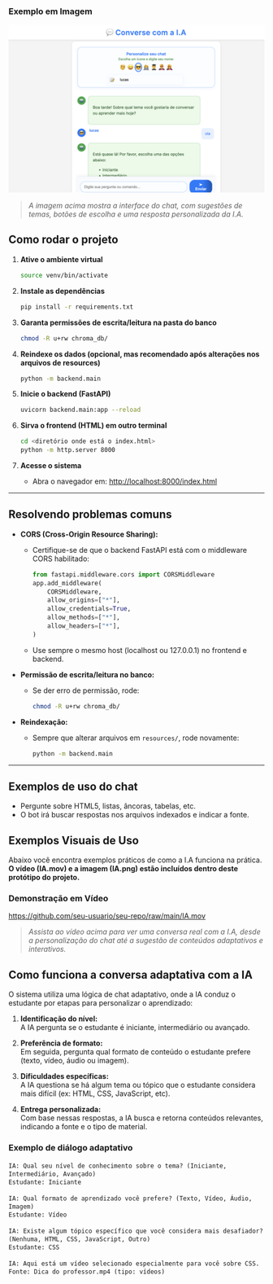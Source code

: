 
### Exemplo em Imagem
![Exemplo de uso do chat adaptativo](prototipo/IA.png)
> *A imagem acima mostra a interface do chat, com sugestões de temas, botões de escolha e uma resposta personalizada da I.A.*


## Como rodar o projeto

1. **Ative o ambiente virtual**
   ```bash
   source venv/bin/activate
   ```

2. **Instale as dependências**
   ```bash
   pip install -r requirements.txt
   ```

3. **Garanta permissões de escrita/leitura na pasta do banco**
   ```bash
   chmod -R u+rw chroma_db/
   ```

4. **Reindexe os dados (opcional, mas recomendado após alterações nos arquivos de resources)**
   ```bash
   python -m backend.main
   ```

5. **Inicie o backend (FastAPI)**
   ```bash
   uvicorn backend.main:app --reload
   ```

6. **Sirva o frontend (HTML) em outro terminal**
   ```bash
   cd <diretório onde está o index.html>
   python -m http.server 8000
   ```

7. **Acesse o sistema**
   - Abra o navegador em: [http://localhost:8000/index.html](http://localhost:8000/index.html)

---


## Resolvendo problemas comuns

- **CORS (Cross-Origin Resource Sharing):**
  - Certifique-se de que o backend FastAPI está com o middleware CORS habilitado:
    ```python
    from fastapi.middleware.cors import CORSMiddleware
    app.add_middleware(
        CORSMiddleware,
        allow_origins=["*"],
        allow_credentials=True,
        allow_methods=["*"],
        allow_headers=["*"],
    )
    ```
  - Use sempre o mesmo host (localhost ou 127.0.0.1) no frontend e backend.

- **Permissão de escrita/leitura no banco:**
  - Se der erro de permissão, rode:
    ```bash
    chmod -R u+rw chroma_db/
    ```

- **Reindexação:**
  - Sempre que alterar arquivos em `resources/`, rode novamente:
    ```bash
    python -m backend.main
    ```

---

## Exemplos de uso do chat

- Pergunte sobre HTML5, listas, âncoras, tabelas, etc.
- O bot irá buscar respostas nos arquivos indexados e indicar a fonte.

## Exemplos Visuais de Uso

Abaixo você encontra exemplos práticos de como a I.A funciona na prática. **O vídeo (IA.mov) e a imagem (IA.png) estão incluídos dentro deste protótipo do projeto.**

### Demonstração em Vídeo

https://github.com/seu-usuario/seu-repo/raw/main/IA.mov

> *Assista ao vídeo acima para ver uma conversa real com a I.A, desde a personalização do chat até a sugestão de conteúdos adaptativos e interativos.*

## Como funciona a conversa adaptativa com a IA

O sistema utiliza uma lógica de chat adaptativo, onde a IA conduz o estudante por etapas para personalizar o aprendizado:

1. **Identificação do nível:**  
   A IA pergunta se o estudante é iniciante, intermediário ou avançado.

2. **Preferência de formato:**  
   Em seguida, pergunta qual formato de conteúdo o estudante prefere (texto, vídeo, áudio ou imagem).

3. **Dificuldades específicas:**  
   A IA questiona se há algum tema ou tópico que o estudante considera mais difícil (ex: HTML, CSS, JavaScript, etc).

4. **Entrega personalizada:**  
   Com base nessas respostas, a IA busca e retorna conteúdos relevantes, indicando a fonte e o tipo de material.

### Exemplo de diálogo adaptativo

```
IA: Qual seu nível de conhecimento sobre o tema? (Iniciante, Intermediário, Avançado)
Estudante: Iniciante

IA: Qual formato de aprendizado você prefere? (Texto, Vídeo, Áudio, Imagem)
Estudante: Vídeo

IA: Existe algum tópico específico que você considera mais desafiador? (Nenhuma, HTML, CSS, JavaScript, Outro)
Estudante: CSS

IA: Aqui está um vídeo selecionado especialmente para você sobre CSS. Fonte: Dica do professor.mp4 (tipo: vídeos)
```
